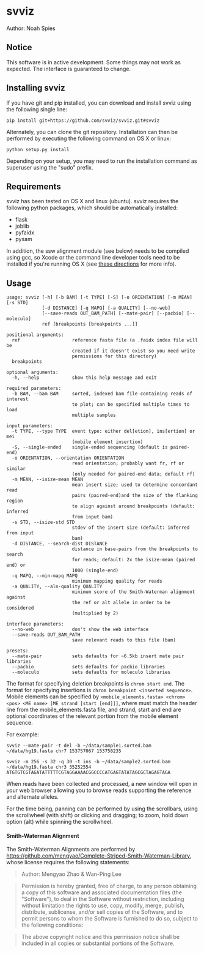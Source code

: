 # svviz

Author: Noah Spies


## Notice

This software is in active development. Some things may not work as expected. The interface is guaranteed to change. 


## Installing svviz

If you have git and pip installed, you can download and install svviz using the following single line:

```pip install git+https://github.com/svviz/svviz.git#svviz```

Alternately, you can clone the git repository. Installation can then be performed by executing the following command on OS X or linux:

```python setup.py install```

Depending on your setup, you may need to run the installation command as superuser using the "sudo" prefix.


## Requirements

svviz has been tested on OS X and linux (ubuntu). svviz requires the following python packages, which should be automatically installed:

- flask
- joblib
- pyfaidx
- pysam

In addition, the ssw alignment module (see below) needs to be compiled using gcc, so Xcode or the command line developer tools need to be installed if you're running OS X (see [these directions](http://railsapps.github.io/xcode-command-line-tools.html) for more info).


## Usage

```
usage: svviz [-h] [-b BAM] [-t TYPE] [-S] [-o ORIENTATION] [-m MEAN] [-s STD]
             [-d DISTANCE] [-q MAPQ] [-a QUALITY] [--no-web]
             [--save-reads OUT_BAM_PATH] [--mate-pair] [--pacbio] [--moleculo]
             ref [breakpoints [breakpoints ...]]

positional arguments:
  ref                   reference fasta file (a .faidx index file will be
                        created if it doesn't exist so you need write
                        permissions for this directory)
  breakpoints

optional arguments:
  -h, --help            show this help message and exit

required parameters:
  -b BAM, --bam BAM     sorted, indexed bam file containing reads of interest
                        to plot; can be specified multiple times to load
                        multiple samples

input parameters:
  -t TYPE, --type TYPE  event type: either del[etion], ins[ertion] or mei
                        (mobile element insertion)
  -S, --single-ended    single-ended sequencing (default is paired-end)
  -o ORIENTATION, --orientation ORIENTATION
                        read orientation; probably want fr, rf or similar
                        (only needed for paired-end data; default rf)
  -m MEAN, --isize-mean MEAN
                        mean insert size; used to determine concordant read
                        pairs (paired-end)and the size of the flanking region
                        to align against around breakpoints (default: inferred
                        from input bam)
  -s STD, --isize-std STD
                        stdev of the insert size (default: inferred from input
                        bam)
  -d DISTANCE, --search-dist DISTANCE
                        distance in base-pairs from the breakpoints to search
                        for reads; default: 2x the isize-mean (paired end) or
                        1000 (single-end)
  -q MAPQ, --min-mapq MAPQ
                        minimum mapping quality for reads
  -a QUALITY, --aln-quality QUALITY
                        minimum score of the Smith-Waterman alignment against
                        the ref or alt allele in order to be considered
                        (multiplied by 2)

interface parameters:
  --no-web              don't show the web interface
  --save-reads OUT_BAM_PATH
                        save relevant reads to this file (bam)

presets:
  --mate-pair           sets defaults for ~6.5kb insert mate pair libraries
  --pacbio              sets defaults for pacbio libraries
  --moleculo            sets defaults for moleculo libraries

```

The format for specifying deletion breakpoints is ```chrom start end```. The format for specifying insertions is ```chrom breakpoint <inserted sequence>```. Mobile elements can be specified by ```<mobile_elements.fasta> <chrom> <pos> <ME name> [ME strand [start [end]]]```, where <ME name> must match the header line from the mobile_elements.fasta file, and strand, start and end are optional coordinates of the relevant portion from the mobile element sequence.

For example:

```svviz --mate-pair -t del -b ~/data/sample1.sorted.bam ~/data/hg19.fasta chr7 153757067 153758235```

```svviz -m 256 -s 32 -q 30 -t ins -b ~/data/sample2.sorted.bam ~/data/hg19.fasta chr3 35252554 ATGTGTCGTAGATATTTTTCGTAGGAAAACGGCCCCATGAGTATATAGCGCTAGAGTAGA```

When reads have been collected and processed, a new window will open in your web browser allowing you to browse reads supporting the reference and alternate alleles.

For the time being, panning can be performed by using the scrollbars, using the scrollwheel (with shift) or clicking and dragging; to zoom, hold down option (alt) while spinning the scrollwheel.


#### Smith-Waterman Alignment

The Smith-Waterman Alignments are performed by https://github.com/mengyao/Complete-Striped-Smith-Waterman-Library, whose license requires the following statements:
 
>Author: Mengyao Zhao & Wan-Ping Lee

>Permission is hereby granted, free of charge, to any person obtaining a copy of this software and associated documentation files (the "Software"), to deal in the Software without restriction, including without limitation the rights to use, copy, modify, merge, publish, distribute, sublicense, and/or sell copies of the Software, and to permit persons to whom the Software is furnished to do so, subject to the following conditions:

>The above copyright notice and this permission notice shall be included in all copies or substantial portions of the Software.

